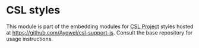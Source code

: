 # CSL styles

This module is part of the embedding modules for [CSL Project](https://citationstyles.org/) styles hosted at https://github.com/Ayowel/csl-support-js.
Consult the base repository for usage instructions.
